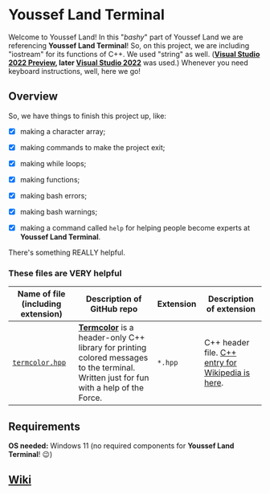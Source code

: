 # Youssef Land Terminal
Welcome to Youssef Land! In this "_bashy_" part of Youssef Land we are referencing __Youssef Land Terminal__! So, on this project, we are including "iostream" for its functions of C++. We used "string" as well. (__[Visual Studio 2022 Preview](https://visualstudio.microsoft.com/vs/preview), later [Visual Studio 2022](https://visualstudio.microsoft.com/vs)__ was used.) Whenever you need keyboard instructions, well, here we go!

## Overview
So, we have things to finish this project up, like:

- [x] making a character array;
- [x] making commands to make the project exit;
- [x] making while loops;
- [x] making functions; 
- [x] making bash errors;
- [x] making bash warnings;
- [x] making a command called `help` for helping people become experts at __Youssef Land Terminal__.


There's something REALLY helpful.
### These files are VERY helpful
| Name of file (including extension) | Description of GitHub repo | Extension | Description of extension |
| ---------------------------------- | -------------------------- | --------- | ------------------------ |
| [`termcolor.hpp`](https://github.com/ikalnytskyi/termcolor) | __[Termcolor](https://github.com/ikalnytskyi/termcolor)__ is a header-only C++ library for printing colored messages to the terminal. Written just for fun with a help of the Force. | `*.hpp` | C++ header file. [C++ entry for Wikipedia is here](https://en.wikipedia.org/wiki/C%2B%2B). |
## Requirements
__OS needed:__ Windows 11 (no required components for __Youssef Land Terminal__! 😉)
## [Wiki](https://github.com/The-Youssef-Nasr-Company/Youssef-Land-Terminal/wiki)
